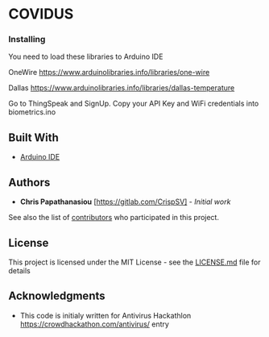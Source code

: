 # COVIDUS


### Installing



You need to load these libraries to Arduino IDE

OneWire https://www.arduinolibraries.info/libraries/one-wire

Dallas https://www.arduinolibraries.info/libraries/dallas-temperature


Go to ThingSpeak and SignUp. Copy your API Key and WiFi credentials into biometrics.ino





## Built With

* [Arduino IDE](https://www.arduino.cc/en/main/software) 

## Authors

* **Chris Papathanasiou** [https://gitlab.com/CrispSV] - *Initial work* 

See also the list of [contributors](https://github.com/crispSV/Biometrics/blob/master/contributors) who participated in this project.

## License

This project is licensed under the MIT License - see the [LICENSE.md](LICENSE.md) file for details

## Acknowledgments

* This code is initialy written for Antivirus Hackathlon https://crowdhackathon.com/antivirus/ entry 

